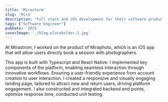 ```yaml
---
title: 'Mirastorm'
slug: 'Mira'
description: 'Full stack and iOS development for their software product of connecting customers to local photographers'
tags: ["Software Engineer"]
pubDate: '2025'
coverImage: './blog-placeholder-2.jpg'
---
```


At Mirastrom, I worked on the product of Miraphoto, which is an iOS app that will allow users directly book a session with photographers.

This app is built with Typescript and React Native. I implemented key components of the platform, enabling seamless interaction through innovative workflows. Ensuring a user-friendly experience from account creation to user interaction. I created a responsive and visually engaging landing page, tailored to attract new and return users, driving platform engagement. I also constructed and integrated backend end points, optimize response time, conducted unit testing.
